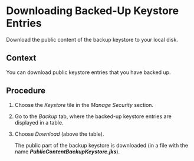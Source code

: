 <!-- loio3a67f8a6d5fe40bb8988dfdc3385f546 -->

# Downloading Backed-Up Keystore Entries

Download the public content of the backup keystore to your local disk.



## Context

You can download public keystore entries that you have backed up.



## Procedure

1.  Choose the *Keystore* tile in the *Manage Security* section.

2.  Go to the *Backup* tab, where the backed-up keystore entries are displayed in a table.

3.  Choose *Download* \(above the table\).

    The public part of the backup keystore is downloaded \(in a file with the name ***PublicContentBackupKeystore.jks***\).



